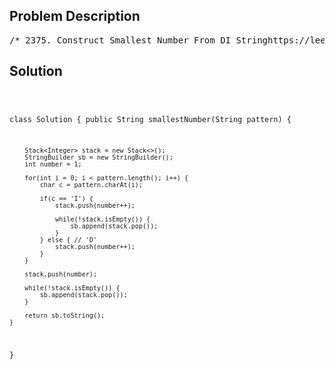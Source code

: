 <!--
<style>
  body { font-family: Arial, sans-serif; }
  .container { max-width: 100%; margin: 0 auto; padding: 10px; }
  .comment-block { max-width: 30%; background-color: #f9f9f9; padding: 10px; border-left: 5px solid #ccc; overflow-wrap: break-word; white-space: pre-wrap; }
  .code-block { background-color: #f4f4f4; padding: 10px; border: 1px solid #ddd; overflow-wrap: break-word; white-space: pre-wrap; }
</style>
-->

<div class='container'>
<h2>Problem Description</h2>
<div class='comment-block'>
<pre>
/* 2375. Construct Smallest Number From DI Stringhttps://leetcode.com/problems/construct-smallest-number-from-di-string/description/You are given a 0-indexed string pattern of length nconsisting of the characters 'I' meaning increasingand 'D' meaning decreasing.A 0-indexed string num of length n + 1 is created usingthe following conditions:num consists of the digits '1' to '9', where each digitis used at most once.If pattern[i] == 'I', then num[i] < num[i + 1].If pattern[i] == 'D', then num[i] > num[i + 1].Return the lexicographically smallest possible string numthat meets the conditions.Example 1:Input: pattern = "IIIDIDDD"Output: "123549876"Explanation:At indices 0, 1, 2, and 4 we must have that num[i] < num[i+1].At indices 3, 5, 6, and 7 we must have that num[i] > num[i+1].Some possible values of num are "245639871", "135749862",and "123849765".It can be proven that "123549876" is the smallest possiblenum that meets the conditions.Note that "123414321" is not possible because the digit '1' isused more than once.Example 2:Input: pattern = "DDD"Output: "4321"Explanation:Some possible values of num are "9876", "7321", and "8742".It can be proven that "4321" is the smallest possible num thatmeets the conditions.Constraints:1 <= pattern.length <= 8pattern consists of only the letters 'I' and 'D'.*/</pre>
</div>

<h2>Solution</h2>
<div class='code-block'>
<pre><code class='language-java'>

class Solution {
    public String smallestNumber(String pattern) {
        
        Stack<Integer> stack = new Stack<>();
        StringBuilder sb = new StringBuilder();
        int number = 1;

        for(int i = 0; i < pattern.length(); i++) {
            char c = pattern.charAt(i);

            if(c == 'I') {
                stack.push(number++);

                while(!stack.isEmpty()) {
                    sb.append(stack.pop());
                }
            } else { // 'D'
                stack.push(number++);
            }
        }
        
        stack.push(number);

        while(!stack.isEmpty()) {
            sb.append(stack.pop());
        }
        
        return sb.toString();
    }
}</code></pre>
</div>
</div>

